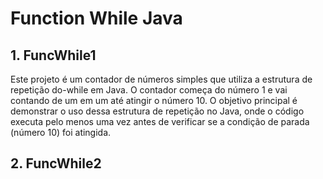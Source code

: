 # Function While Java

## 1. FuncWhile1
Este projeto é um contador de números simples que utiliza a estrutura de repetição do-while em Java. O contador começa do número 1 e vai contando de um em um até atingir o número 10. O objetivo principal é demonstrar o uso dessa estrutura de repetição no Java, onde o código executa pelo menos uma vez antes de verificar se a condição de parada (número 10) foi atingida.

## 2. FuncWhile2
